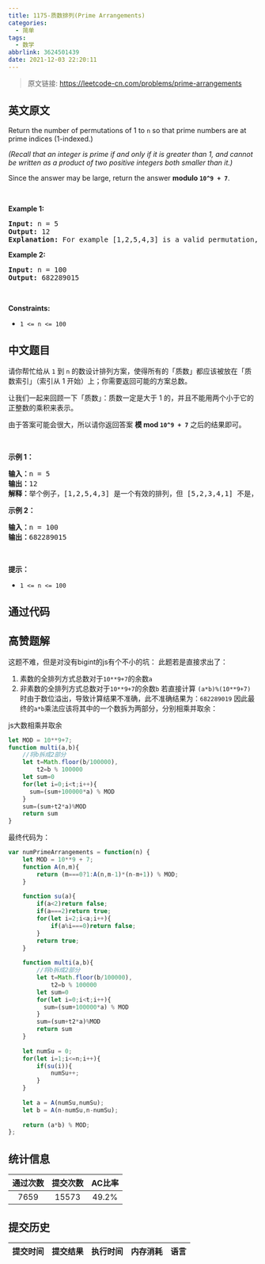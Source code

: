 ```yaml
---
title: 1175-质数排列(Prime Arrangements)
categories:
  - 简单
tags:
  - 数学
abbrlink: 3624501439
date: 2021-12-03 22:20:11
---
```


> 原文链接: https://leetcode-cn.com/problems/prime-arrangements


## 英文原文
<div><p>Return the number of permutations of 1 to <code>n</code> so that prime numbers are at prime indices (1-indexed.)</p>

<p><em>(Recall that an integer&nbsp;is prime if and only if it is greater than 1, and cannot be written as a product of two positive integers&nbsp;both smaller than it.)</em></p>

<p>Since the answer may be large, return the answer <strong>modulo <code>10^9 + 7</code></strong>.</p>

<p>&nbsp;</p>
<p><strong>Example 1:</strong></p>

<pre>
<strong>Input:</strong> n = 5
<strong>Output:</strong> 12
<strong>Explanation:</strong> For example [1,2,5,4,3] is a valid permutation, but [5,2,3,4,1] is not because the prime number 5 is at index 1.
</pre>

<p><strong>Example 2:</strong></p>

<pre>
<strong>Input:</strong> n = 100
<strong>Output:</strong> 682289015
</pre>

<p>&nbsp;</p>
<p><strong>Constraints:</strong></p>

<ul>
	<li><code>1 &lt;= n &lt;= 100</code></li>
</ul>
</div>

## 中文题目
<div><p>请你帮忙给从 <code>1</code> 到 <code>n</code>&nbsp;的数设计排列方案，使得所有的「质数」都应该被放在「质数索引」（索引从 1 开始）上；你需要返回可能的方案总数。</p>

<p>让我们一起来回顾一下「质数」：质数一定是大于 1 的，并且不能用两个小于它的正整数的乘积来表示。</p>

<p>由于答案可能会很大，所以请你返回答案 <strong>模 mod&nbsp;<code>10^9 + 7</code></strong>&nbsp;之后的结果即可。</p>

<p>&nbsp;</p>

<p><strong>示例 1：</strong></p>

<pre><strong>输入：</strong>n = 5
<strong>输出：</strong>12
<strong>解释：</strong>举个例子，[1,2,5,4,3] 是一个有效的排列，但 [5,2,3,4,1] 不是，因为在第二种情况里质数 5 被错误地放在索引为 1 的位置上。
</pre>

<p><strong>示例 2：</strong></p>

<pre><strong>输入：</strong>n = 100
<strong>输出：</strong>682289015
</pre>

<p>&nbsp;</p>

<p><strong>提示：</strong></p>

<ul>
	<li><code>1 &lt;= n &lt;= 100</code></li>
</ul>
</div>

## 通过代码
<RecoDemo>
</RecoDemo>


## 高赞题解
这题不难，但是对没有bigint的js有个不小的坑： 
此题若是直接求出了： 
1. 素数的全排列方式总数对于`10**9+7`的余数`a`
2. 非素数的全排列方式总数对于`10**9+7`的余数`b`
若直接计算 `(a*b)%(10**9+7)`时由于数位溢出，导致计算结果不准确，此不准确结果为：`682289019`
因此最终的`a*b`乘法应该将其中的一个数拆为两部分，分别相乘并取余：

js大数相乘并取余

```javascript
let MOD = 10**9+7;
function multi(a,b){
    //将b拆成2部分
    let t=Math.floor(b/100000),
        t2=b % 100000
    let sum=0
    for(let i=0;i<t;i++){
      sum=(sum+100000*a) % MOD
    }
    sum=(sum+t2*a)%MOD
    return sum
}
```

最终代码为： 

```javascript
var numPrimeArrangements = function(n) {
    let MOD = 10**9 + 7;
    function A(n,m){
        return (m===0?1:A(n,m-1)*(n-m+1)) % MOD;
    }
    
    function su(a){
        if(a<2)return false;
        if(a===2)return true;
        for(let i=2;i<a;i++){
            if(a%i===0)return false;
        }
        return true;
    }
    
    function multi(a,b){
        //将b拆成2部分
        let t=Math.floor(b/100000),
            t2=b % 100000
        let sum=0
        for(let i=0;i<t;i++){
          sum=(sum+100000*a) % MOD
        }
        sum=(sum+t2*a)%MOD
        return sum
    }
    
    let numSu = 0;
    for(let i=1;i<=n;i++){
        if(su(i)){
            numSu++;
        }
    }
 
    let a = A(numSu,numSu);
    let b = A(n-numSu,n-numSu);
 
    return (a*b) % MOD;
};
```

## 统计信息
| 通过次数 | 提交次数 | AC比率 |
| :------: | :------: | :------: |
|    7659    |    15573    |   49.2%   |

## 提交历史
| 提交时间 | 提交结果 | 执行时间 |  内存消耗  | 语言 |
| :------: | :------: | :------: | :--------: | :--------: |
